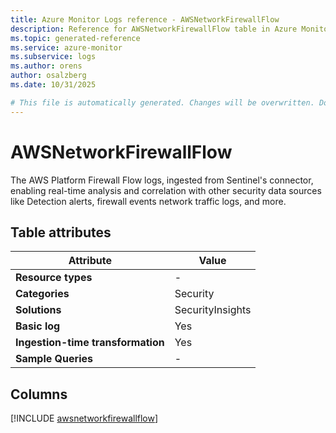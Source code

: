```yaml
---
title: Azure Monitor Logs reference - AWSNetworkFirewallFlow
description: Reference for AWSNetworkFirewallFlow table in Azure Monitor Logs.
ms.topic: generated-reference
ms.service: azure-monitor
ms.subservice: logs
ms.author: orens
author: osalzberg
ms.date: 10/31/2025

# This file is automatically generated. Changes will be overwritten. Do not change this file directly.
---
```


# AWSNetworkFirewallFlow

The AWS Platform Firewall Flow logs, ingested from Sentinel's connector, enabling real-time analysis and correlation with other security data sources like Detection alerts, firewall events network traffic logs, and more.


## Table attributes

|Attribute|Value|
|---|---|
|**Resource types**|-|
|**Categories**|Security|
|**Solutions**| SecurityInsights|
|**Basic log**|Yes|
|**Ingestion-time transformation**|Yes|
|**Sample Queries**|-|



## Columns
  
[!INCLUDE [awsnetworkfirewallflow](~/reusable-content/ce-skilling/azure/includes/azure-monitor/reference/tables/awsnetworkfirewallflow-include.md)]
